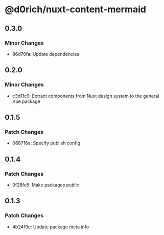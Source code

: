 # @d0rich/nuxt-content-mermaid

## 0.3.0

### Minor Changes

- 86d70fa: Update dependencies

## 0.2.0

### Minor Changes

- c3d11c9: Extract components from Nuxt design system to the general Vue package

## 0.1.5

### Patch Changes

- 068716a: Specify publish config

## 0.1.4

### Patch Changes

- 9f28fe5: Make packages public

## 0.1.3

### Patch Changes

- 4b24f9e: Update package meta info
